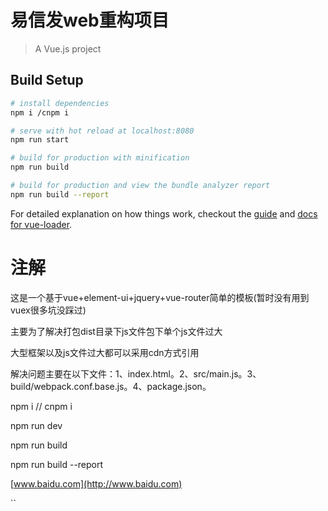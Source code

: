 # 易信发web重构项目

> A Vue.js project

## Build Setup

``` bash
# install dependencies
npm i /cnpm i

# serve with hot reload at localhost:8080
npm run start 

# build for production with minification
npm run build

# build for production and view the bundle analyzer report
npm run build --report
```

For detailed explanation on how things work, checkout the [guide](http://vuejs-templates.github.io/webpack/) and [docs for vue-loader](http://vuejs.github.io/vue-loader).


# 注解

这是一个基于vue+element-ui+jquery+vue-router简单的模板(暂时没有用到vuex很多坑没踩过)

主要为了解决打包dist目录下js文件包下单个js文件过大

大型框架以及js文件过大都可以采用cdn方式引用

解决问题主要在以下文件：1、index.html。2、src/main.js。3、build/webpack.conf.base.js。4、package.json。

npm i //  cnpm i

npm run dev

npm run build

npm run build --report

[www.baidu.com](http://www.baidu.com)

``
